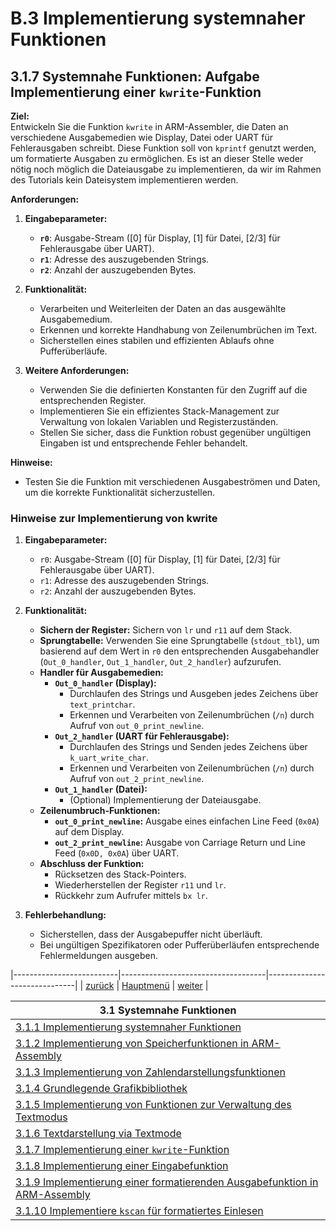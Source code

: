 # B.3 Implementierung systemnaher Funktionen
## 3.1.7 Systemnahe Funktionen: Aufgabe Implementierung einer `kwrite`-Funktion

**Ziel:**  
Entwickeln Sie die Funktion `kwrite` in ARM-Assembler, die Daten an verschiedene Ausgabemedien wie Display, Datei oder UART für Fehlerausgaben schreibt. Diese Funktion soll von `kprintf` genutzt werden, um formatierte Ausgaben zu ermöglichen. Es ist an dieser Stelle weder nötig noch möglich die Dateiausgabe zu implementieren, da wir im Rahmen des Tutorials kein Dateisystem implementieren werden.

**Anforderungen:**

1. **Eingabeparameter:**
   - **`r0`**: Ausgabe-Stream ([0] für Display, [1] für Datei, [2/3] für Fehlerausgabe über UART).
   - **`r1`**: Adresse des auszugebenden Strings.
   - **`r2`**: Anzahl der auszugebenden Bytes.

2. **Funktionalität:**
   - Verarbeiten und Weiterleiten der Daten an das ausgewählte Ausgabemedium.
   - Erkennen und korrekte Handhabung von Zeilenumbrüchen im Text.
   - Sicherstellen eines stabilen und effizienten Ablaufs ohne Pufferüberläufe.

3. **Weitere Anforderungen:**
   - Verwenden Sie die definierten Konstanten für den Zugriff auf die entsprechenden Register.
   - Implementieren Sie ein effizientes Stack-Management zur Verwaltung von lokalen Variablen und Registerzuständen.
   - Stellen Sie sicher, dass die Funktion robust gegenüber ungültigen Eingaben ist und entsprechende Fehler behandelt.

**Hinweise:**
- Testen Sie die Funktion mit verschiedenen Ausgabeströmen und Daten, um die korrekte Funktionalität sicherzustellen.


### Hinweise zur Implementierung von kwrite

1. **Eingabeparameter:**
   - `r0`: Ausgabe-Stream ([0] für Display, [1] für Datei, [2/3] für Fehlerausgabe über UART).
   - `r1`: Adresse des auszugebenden Strings.
   - `r2`: Anzahl der auszugebenden Bytes.

2. **Funktionalität:**
   - **Sichern der Register:** Sichern von `lr` und `r11` auf dem Stack.
   - **Sprungtabelle:** Verwenden Sie eine Sprungtabelle (`stdout_tbl`), um basierend auf dem Wert in `r0` den entsprechenden Ausgabehandler (`Out_0_handler`, `Out_1_handler`, `Out_2_handler`) aufzurufen.
   - **Handler für Ausgabemedien:**
     - **`Out_0_handler` (Display):**  
       - Durchlaufen des Strings und Ausgeben jedes Zeichens über `text_printchar`.
       - Erkennen und Verarbeiten von Zeilenumbrüchen (`/n`) durch Aufruf von `out_0_print_newline`.
     - **`Out_2_handler` (UART für Fehlerausgabe):**  
       - Durchlaufen des Strings und Senden jedes Zeichens über `k_uart_write_char`.
       - Erkennen und Verarbeiten von Zeilenumbrüchen (`/n`) durch Aufruf von `out_2_print_newline`.
     - **`Out_1_handler` (Datei):**  
       - (Optional) Implementierung der Dateiausgabe.
   - **Zeilenumbruch-Funktionen:**
     - **`out_0_print_newline`:** Ausgabe eines einfachen Line Feed (`0x0A`) auf dem Display.
     - **`out_2_print_newline`:** Ausgabe von Carriage Return und Line Feed (`0x0D, 0x0A`) über UART.
   - **Abschluss der Funktion:**  
     - Rücksetzen des Stack-Pointers.
     - Wiederherstellen der Register `r11` und `lr`.
     - Rückkehr zum Aufrufer mittels `bx lr`.

3. **Fehlerbehandlung:**
   - Sicherstellen, dass der Ausgabepuffer nicht überläuft.
   - Bei ungültigen Spezifikatoren oder Pufferüberläufen entsprechende Fehlermeldungen ausgeben.

|--------------------------|------------------------------------|------------------------------|
|   [zurück](text_lsg.md)  |   [Hauptmenü](../ueberblick.md)    |   [weiter](kwrite_lsg.md)    |


|**3.1 Systemnahe Funktionen**                                                                  |
|-----------------------------------------------------------------------------------------------|
| [3.1.1 Implementierung systemnaher Funktionen](sysfunkintro.md)                               |
| [3.1.2 Implementierung von Speicherfunktionen in ARM-Assembly](memue.md)                      |
| [3.1.3 Implementierung von Zahlendarstellungsfunktionen](format_ue.md)                        |
| [3.1.4 Grundlegende Grafikbibliothek](canvas_ue.md)                                           |
| [3.1.5 Implementierung von Funktionen zur Verwaltung des Textmodus](textmode_ue.md)           |
| [3.1.6 Textdarstellung via Textmode](text_ue.md)                                              |
| [3.1.7 Implementierung einer `kwrite`-Funktion](kwrite_ue.md)                                 |
| [3.1.8 Implementierung einer Eingabefunktion](kread_ue.md)                                    |
| [3.1.9 Implementierung einer formatierenden Ausgabefunktion in ARM-Assembly](kprintf_ue.md)   |
| [3.1.10 Implementiere `kscan` für formatiertes Einlesen](kscan_ue.md)                         |